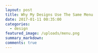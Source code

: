 ```yaml
---
layout: post
title: Why My Designs Use The Same Menu
date: 2017-01-11 00:35:00
categories:
  - design
featured_image: /uploads/menu.png
summary_markdown:
comments: true
---
```



